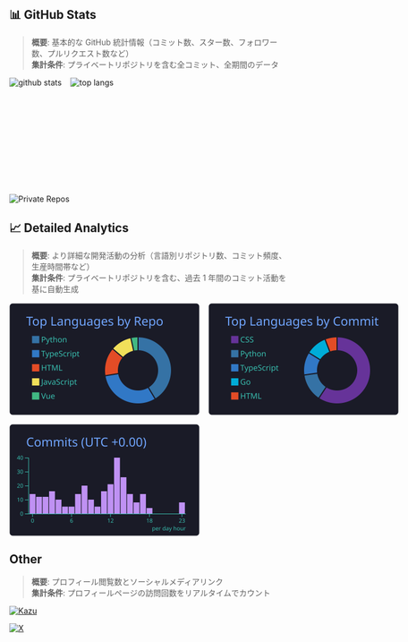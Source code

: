 ## 📊 GitHub Stats

> **概要**: 基本的な GitHub 統計情報（コミット数、スター数、フォロワー数、プルリクエスト数など）  
> **集計条件**: プライベートリポジトリを含む全コミット、全期間のデータ

<div style="display: flex; column-gap: 16px;">
  <img alt="github stats" height="200" src="https://github-readme-stats.vercel.app/api?username=Kazu-K0032&show_icons=true&count_private=true&theme=tokyonight&hide_border=true&include_all_commits=true" />
  <img alt="top langs" height="200" src="https://github-readme-stats.vercel.app/api/top-langs/?username=Kazu-K0032&layout=compact&theme=tokyonight&hide_border=true&count_private=true" />
</div>

<p align="left" style="margin-top: 8px;">
  <img src="https://img.shields.io/endpoint?url=https://raw.githubusercontent.com/Kazu-K0032/Kazu/main/badge/private-repos.json" alt="Private Repos" />
</p>

## 📈 Detailed Analytics

> **概要**: より詳細な開発活動の分析（言語別リポジトリ数、コミット頻度、生産時間帯など）  
> **集計条件**: プライベートリポジトリを含む、過去 1 年間のコミット活動を基に自動生成

<div style="display: flex; column-gap: 16px; margin-top: 16px;">
  <img alt="repos per language" height="200" src="profile-summary-card-output/tokyonight/1-repos-per-language.svg" />
  <img alt="most commit language" height="200" src="profile-summary-card-output/tokyonight/2-most-commit-language.svg" />
</div>

<div style="display: flex; column-gap: 16px; margin-top: 16px;">
  <img alt="productive time" height="200" src="profile-summary-card-output/tokyonight/4-productive-time.svg" />
</div>

## Other

> **概要**: プロフィール閲覧数とソーシャルメディアリンク  
> **集計条件**: プロフィールページの訪問回数をリアルタイムでカウント

<p align="left">
  <a href="https://github.com/Kazu-K0032/Kazu">
    <img src="https://komarev.com/ghpvc/?username=Kazu" alt="Kazu" />
  </a>             
</p>

<p align="left">
  <a href="https://twitter.com/Cookie_Kazu24">
    <img src="https://img.shields.io/badge/X-000000?style=for-the-badge&logo=x&logoColor=white" alt="X" />
  </a>
</p>
